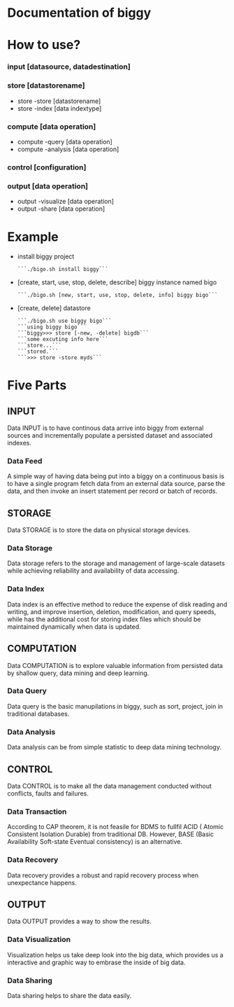 # Documentation of biggy

# How to use?

### input [datasource, datadestination]

### store [datastorename]
* store -store [datastorename]
* store -index [data indextype]

### compute [data operation]
* compute -query [data operation]
* compute -analysis [data operation]

### control [configuration]

### output [data operation]
* output -visualize [data operation]
* output -share [data operation]

# Example
* install biggy project
      
      ```./bigo.sh install biggy```
* [create, start, use, stop, delete, describe] biggy instance named bigo
      
      ```./bigo.sh [new, start, use, stop, delete, info] biggy bigo```
* [create, delete] datastore

      ```./bigo.sh use biggy bigo```
      ```using biggy bigo```
      ```biggy>>> store [-new, -delete] bigdb```
      ```some excuting info here```
      ```store...```
      ```stored.```
	  ```>>> store -store myds```

# Five Parts

## INPUT
Data INPUT is to have continous data arrive into biggy from external sources and incrementally populate a persisted dataset and associated indexes.

### Data Feed
A simple way of having data being put into a biggy on a continuous basis is to have a single program fetch data from an external data source, parse the data, and then invoke an insert statement per record or batch of records.

## STORAGE
Data STORAGE is to store the data on physical storage devices.

### Data Storage
Data storage refers to the storage and management of large-scale datasets while achieving reliability and availability of data accessing.

### Data Index
Data index is an effective method to reduce the expense of disk reading and writing, and improve insertion, deletion, modification, and query speeds, while has the additional cost for storing index files which should be maintained dynamically when data is updated.

## COMPUTATION
Data COMPUTATION is to explore valuable information from persisted data by shallow query, data mining and deep learning.

### Data Query
Data query is the basic manupilations in biggy, such as sort, project, join in traditional databases. 

### Data Analysis
Data analysis can be from simple statistic to deep data mining technology.

## CONTROL
Data CONTROL is to make all the data management conducted without conflicts, faults and failures.

### Data Transaction
According to CAP theorem, it is not feasile for BDMS to fullfil ACID ( Atomic Consistent Isolation Durable) from traditional DB. However, BASE (Basic Availability Soft-state Eventual consistency) is an alternative.

### Data Recovery
Data recovery provides a robust and rapid recovery process when unexpectance happens.

## OUTPUT
Data OUTPUT provides a way to show the results.

### Data Visualization
Visualization helps us take deep look into the big data, which provides us a interactive and graphic way to embrase the inside of big data.

### Data Sharing
Data sharing helps to share the data easily.
